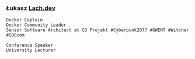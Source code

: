 ### Łukasz [Lach.dev](https://lach.dev)

```
Docker Captain
Docker Community Leader
Senior Software Architect at CD Projekt #Cyberpunk2077 #GWENT #Witcher #GOGcom

Conference Speaker
University Lecturer
```

